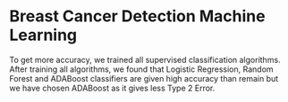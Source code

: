 # Breast Cancer Detection Machine Learning

To get more accuracy, we trained all supervised classification algorithms. After training all algorithms, we found that Logistic Regression, Random Forest and ADABoost classifiers are given high accuracy than remain but we have chosen ADABoost as it gives less Type 2 Error.
